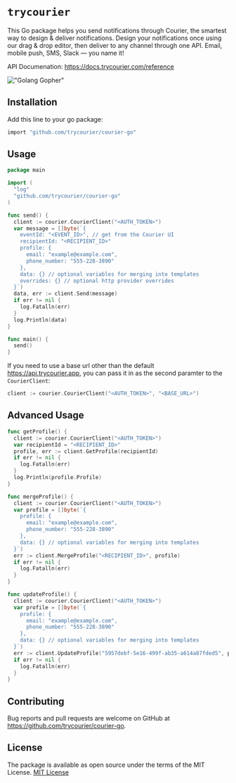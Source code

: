 # `trycourier`

This Go package helps you send notifications through Courier, the smartest way to design & deliver notifications. Design your notifications once using our drag & drop editor, then deliver to any channel through one API. Email, mobile push, SMS, Slack — you name it!

API Documenation: https://docs.trycourier.com/reference

!["Golang Gopher"](https://blog.golang.org/gopher/gopher.png)

## Installation
Add this line to your go package:
```bash
import "github.com/trycourier/courier-go"
```

## Usage

```go
package main

import (
  "log"
  "github.com/trycourier/courier-go"
)

func send() {
  client := courier.CourierClient("<AUTH_TOKEN>")
  var message = []byte(`{
    eventId: "<EVENT_ID>", // get from the Courier UI
    recipientId: "<RECIPIENT_ID>"
    profile: {
      email: "example@example.com",
      phone_number: "555-228-3890"
    },
    data: {} // optional variables for merging into templates
    overrides: {} // optional http provider overrides
  }`)
  data, err := client.Send(message)
  if err != nil {
    log.Fatalln(err)
  }
  log.Println(data)
}

func main() {
  send()
}
```

If you need to use a base url other than the default https://api.trycourier.app, you can pass it in as the second paramter to the `CourierClient`:

```go
client := courier.CourierClient("<AUTH_TOKEN>", "<BASE_URL>")
```

## Advanced Usage

```go
func getProfile() {
  client := courier.CourierClient("<AUTH_TOKEN>")
  var recipientId = "<RECIPIENT_ID>"
  profile, err := client.GetProfile(recipientId)
  if err != nil {
    log.Fatalln(err)
  }
  log.Println(profile.Profile)
}

func mergeProfile() {
  client := courier.CourierClient("<AUTH_TOKEN>")
  var profile = []byte(`{
    profile: {
      email: "example@example.com",
      phone_number: "555-228-3890"
    },
    data: {} // optional variables for merging into templates
  }`)
  err := client.MergeProfile("<RECIPIENT_ID>", profile)
  if err != nil {
    log.Fatalln(err)
  }
}

func updateProfile() {
  client := courier.CourierClient("<AUTH_TOKEN>")
  var profile = []byte(`{
    profile: {
      email: "example@example.com",
      phone_number: "555-228-3890"
    },
    data: {} // optional variables for merging into templates
  }`)
  err := client.UpdateProfile("5957debf-5e16-499f-ab35-a614a87fded5", profile)
  if err != nil {
    log.Fatalln(err)
  }
}
```

## Contributing
Bug reports and pull requests are welcome on GitHub at https://github.com/trycourier/courier-go.

## License
The package is available as open source under the terms of the MIT License.
[MIT License](http://www.opensource.org/licenses/mit-license.php)
